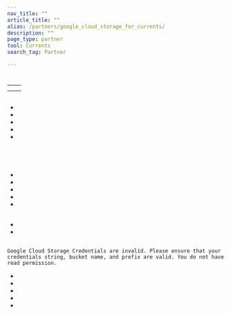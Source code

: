 ```yaml
---
nav_title: ""
article_title: ""
alias: /partners/google_cloud_storage_for_currents/
description: ""
page_type: partner
tool: Currents
search_tag: Partner

---
```


# 

> 





 

## 

|  |  |
| ----------- | ----------- |
|  |  |
|  |  |


## 

 



###  







- 
- 
- 
- 
- 


 <br><br> 






###  

####  









####  

 



###  



 


 


 

 

###  











###  



- 
- 
- 
- 
- 





## 



- 
- 

## 

### 



```
Google Cloud Storage Credentials are invalid. Please ensure that your credentials string, bucket name, and prefix are valid. You do not have read permission.
```



- 
- 
- 
- 
- 


